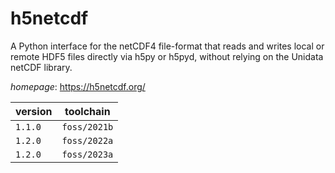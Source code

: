 # h5netcdf

A Python interface for the netCDF4 file-format that reads and writes local or remote HDF5 files directly via h5py or h5pyd, without relying on the Unidata netCDF library.

*homepage*: <https://h5netcdf.org/>

version | toolchain
--------|----------
``1.1.0`` | ``foss/2021b``
``1.2.0`` | ``foss/2022a``
``1.2.0`` | ``foss/2023a``
